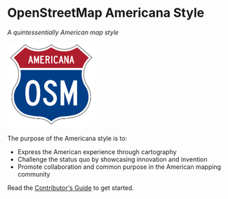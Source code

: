 # OpenStreetMap Americana Style
*A quintessentially American map style*

<img src="doc-img/osm-americana-logo.png" alt="Americana map style logo" width="200"/>

The purpose of the Americana style is to:
* Express the American experience through cartography
* Challenge the status quo by showcasing innovation and invention
* Promote collaboration and common purpose in the American mapping community

Read the [Contributor's Guide](CONTRIBUTOR.md) to get started.

